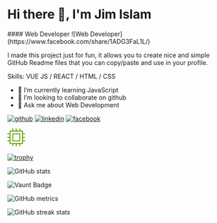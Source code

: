 <h1>Hi there 👋, I'm Jim Islam</h1>
#### Web Developer
![Web Developer](https://www.facebook.com/share/1ADG3FaL1L/)

I made this project just for fun, it allows you to create nice and simple GitHub Readme files that you can copy/paste and use in your profile.

Skills: VUE JS / REACT / HTML / CSS

- 🌱 I’m currently learning JavaScript 
- 👯 I’m looking to collaborate on github 
- 💬 Ask me about Web Development 


[<img src='https://cdn.jsdelivr.net/npm/simple-icons@3.0.1/icons/github.svg' alt='github' height='40'>](https://github.com/Jim-islam25)  [<img src='https://cdn.jsdelivr.net/npm/simple-icons@3.0.1/icons/linkedin.svg' alt='linkedin' height='40'>](https://www.linkedin.com/in/linkedin.com/in/jim-islam-51040034a/)  [<img src='https://cdn.jsdelivr.net/npm/simple-icons@3.0.1/icons/facebook.svg' alt='facebook' height='40'>](https://www.facebook.com/https://www.facebook.com/share/18VNgZQ8ps/)  

<a href='https://docs.github.com/en/developers'><img src='https://raw.githubusercontent.com/acervenky/animated-github-badges/master/assets/devbadge.gif' width='40' height='40'></a> 

[![trophy](https://github-profile-trophy.vercel.app/?username=Jim-islam25)](https://github.com/ryo-ma/github-profile-trophy)

![GitHub stats](https://github-readme-stats.vercel.app/api?username=Jim-islam25&show_icons=true&count_private=true)  

![Vaunt Badge](https://api.vaunt.dev/v1/github/entities/Jim-islam25/contributions?format=svg&private=true)  

![GitHub metrics](https://metrics.lecoq.io/Jim-islam25)  

![GitHub streak stats](https://streak-stats.demolab.com/?user=Jim-islam25)  

